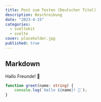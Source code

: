 ```yaml
---
title: Post zum Testen (Deutscher Titel)
description: Beschreibung
date: "2023-4-15"
categories:
  - sveltekit
  - svelte
cover: placeholder.jpg
published: true
---
```


## Markdown

Hallo Freunde! 👋

```ts
function greet(name: string) {
	console.log(`Hallo ${name}! 👋`);
}
```
